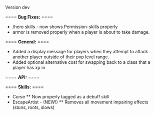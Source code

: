 Version dev

==== **Bug Fixes:** ====

* /hero skills - now shows Permission-skills properly
* armor is removed properly when a player is about to take damage.

==== **General:** ====

* Added a display message for players when they attempt to attack another player outside of their pvp level range.
* Added optional alternative cost for swapping back to a class that a player has xp in

==== **API:** ====


==== **Skills:** ====

* Curse
** Now properly tagged as a debuff skill
* EscapeArtist - (NEW!)
** Removes all movement impairing effects (stuns, roots, slows)